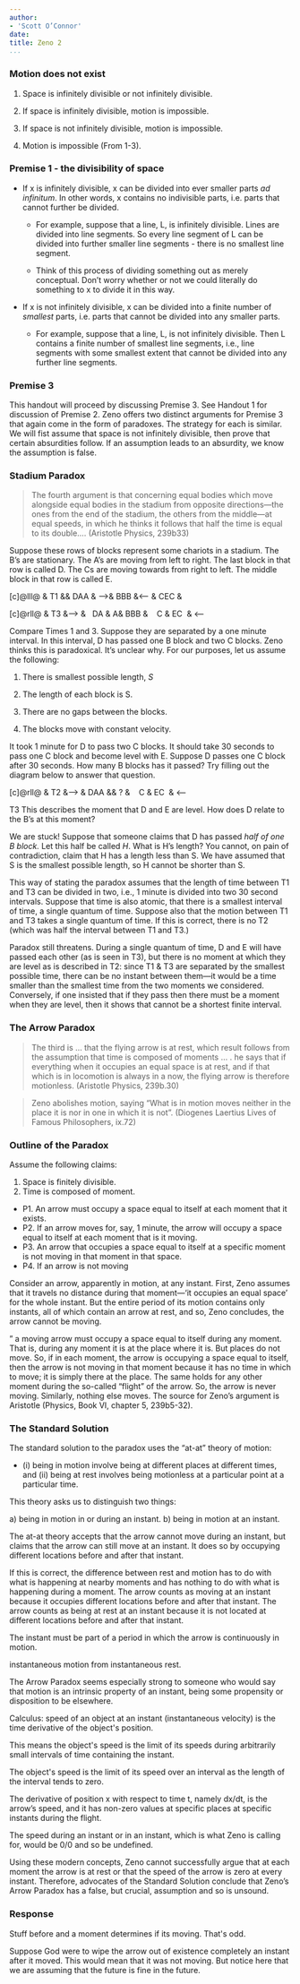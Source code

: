 ```yaml
---
author:
- 'Scott O’Connor'
date:  
title: Zeno 2
...
```


### Motion does not exist

1.  Space is infinitely divisible or not infinitely divisible.

2.  If space is infinitely divisible, motion is impossible.

3.  If space is not infinitely divisible, motion is impossible.

4.  Motion is impossible (From 1-3).

### Premise 1 - the divisibility of space

-   If x is infinitely divisible, x can be divided into ever smaller
    parts *ad infinitum*. In other words, x contains no indivisible
    parts, i.e. parts that cannot further be divided.

    -   For example, suppose that a line, L, is infinitely divisible.
        Lines are divided into line segments. So every line segment of L
        can be divided into further smaller line segments - there is no
        smallest line segment.

    -   Think of this process of dividing something out as
        merely conceptual. Don’t worry whether or not we could literally
        do something to x to divide it in this way.

-   If x is not infinitely divisible, x can be divided into a finite
    number of *smallest* parts, i.e. parts that cannot be divided into
    any smaller parts.

    -   For example, suppose that a line, L, is not
        infinitely divisible. Then L contains a finite number of
        smallest line segments, i.e., line segments with some smallest
        extent that cannot be divided into any further line segments.

### Premise 3

This handout will proceed by discussing Premise 3. See Handout 1 for
discussion of Premise 2. Zeno offers two distinct arguments for Premise
3 that again come in the form of paradoxes. The strategy for each is
similar. We will fist assume that space is not infinitely divisible,
then prove that certain absurdities follow. If an assumption leads to an
absurdity, we know the assumption is false.

### Stadium Paradox

> The fourth argument is that concerning equal bodies which move
> alongside equal bodies in the stadium from opposite directions—the
> ones from the end of the stadium, the others from the middle—at equal
> speeds, in which he thinks it follows that half the time is equal to
> its double…. (Aristotle Physics, 239b33)

Suppose these rows of blocks represent some chariots in a stadium. The
B’s are stationary. The A’s are moving from left to right. The last
block in that row is called D. The Cs are moving towards from right to
left. The middle block in that row is called E.

\[c\]<span>@lll@</span> & T1 && DAA & –&gt;& BBB &&lt;– & CEC &

\[c\]<span>@rll@</span> & T3 &–&gt; &   DA & A& BBB &    C & EC  & &lt;–

Compare Times 1 and 3. Suppose they are separated by a one minute
interval. In this interval, D has passed one B block and two C blocks.
Zeno thinks this is paradoxical. It’s unclear why. For our purposes, let
us assume the following:

1.  There is smallest possible length, *S*

2.  The length of each block is S.

3.  There are no gaps between the blocks.

4.  The blocks move with constant velocity.

It took 1 minute for D to pass two C blocks. It should take 30 seconds
to pass one C block and become level with E. Suppose D passes one C
block after 30 seconds. How many B blocks has it passed? Try filling out
the diagram below to answer that question.

\[c\]<span>@rll@</span> & T2 &–&gt; & DAA && ? &    C & EC  & &lt;–

T3 This describes the moment that D and E are level. How does D relate
to the B’s at this moment?

We are stuck! Suppose that someone claims that D has passed *half of one
B block.* Let this half be called *H*. What is H’s length? You cannot,
on pain of contradiction, claim that H has a length less than S. We have
assumed that S is the smallest possible length, so H cannot be shorter
than S.

This way of stating the paradox assumes that the length of time between
T1 and T3 can be divided in two, i.e., 1 minute is divided into two 30
second intervals. Suppose that time is also atomic, that there is a
smallest interval of time, a single quantum of time. Suppose also that
the motion between T1 and T3 takes a single quantum of time. If this is
correct, there is no T2 (which was half the interval between T1 and T3.)

Paradox still threatens. During a single quantum of time, D and E will
have passed each other (as is seen in T3), but there is no moment at
which they are level as is described in T2: since T1 & T3 are separated
by the smallest possible time, there can be no instant between them—it
would be a time smaller than the smallest time from the two moments we
considered. Conversely, if one insisted that if they pass then there
must be a moment when they are level, then it shows that cannot be a
shortest finite interval.





### The Arrow Paradox

> The third is … that the flying arrow is at rest, which result follows
> from the assumption that time is composed of moments … . he says that
> if everything when it occupies an equal space is at rest, and if that
> which is in locomotion is always in a now, the flying arrow is
> therefore motionless. (Aristotle Physics, 239b.30)

> Zeno abolishes motion, saying “What is in motion moves neither in the
> place it is nor in one in which it is not”. (Diogenes Laertius Lives
> of Famous Philosophers, ix.72)



### Outline of the Paradox

Assume the following claims: 

1. Space is finitely divisible. 
2. Time is composed of moment. 

+ P1. An arrow must occupy a space equal to itself at each moment that it exists. 
+ P2. If an arrow moves for, say, 1 minute, the arrow will occupy a space equal to itself at each moment that is it moving. 
+ P3. An arrow that occupies a space equal to itself at a specific moment is not moving in that moment in that space.
+ P4. If an arrow is not moving 


Consider an arrow, apparently in motion, at any instant. First, Zeno assumes that it travels no distance during that moment—‘it occupies an equal space’ for the whole instant. But the entire period of its motion contains only instants, all of which contain an arrow at rest, and so, Zeno concludes, the arrow cannot be moving.

” a moving arrow must occupy a space equal to itself during any moment. That is, during any moment it is at the place where it is. But places do not move. So, if in each moment, the arrow is occupying a space equal to itself, then the arrow is not moving in that moment because it has no time in which to move; it is simply there at the place. The same holds for any other moment during the so-called “flight” of the arrow. So, the arrow is never moving. Similarly, nothing else moves. The source for Zeno’s argument is Aristotle (Physics, Book VI, chapter 5, 239b5-32).


### The Standard Solution

The standard solution to the paradox uses the “at-at” theory of motion:

+ (i) being in motion involve being at different places at different times, and (ii) being at rest involves being motionless at a particular point at a particular time. 

This theory asks us to distinguish two things:

a) being in motion in or during an instant. 
b) being in motion at an instant. 

The at-at theory accepts that the arrow cannot move during an instant, but claims that the arrow can still move at an instant. It does so by occupying different locations before and after that instant. 

If this is correct, the difference between rest and motion has to do with what is happening at nearby moments and has nothing to do with what is happening during a moment. The arrow counts as moving at an instant because it occupies different locations before and after that instant. The arrow counts as being at rest at an instant because it is not located at different locations before and after that instant.  

The instant must be part of a period in which the arrow is continuously in motion. 

instantaneous motion from instantaneous rest. 

The Arrow Paradox seems especially strong to someone who would say that motion is an intrinsic property of an instant, being some propensity or disposition to be elsewhere.

Calculus: speed of an object at an instant (instantaneous velocity) is the time derivative of the object's position. 

This means the object's speed is the limit of its speeds during arbitrarily small intervals of time containing the instant. 

The object's speed is the limit of its speed over an interval as the length of the interval tends to zero. 

The derivative of position x with respect to time t, namely dx/dt, is the arrow’s speed, and it has non-zero values at specific places at specific instants during the flight. 

The speed during an instant or in an instant, which is what Zeno is calling for, would be 0/0 and so be undefined.

Using these modern concepts, Zeno cannot successfully argue that at each moment the arrow is at rest or that the speed of the arrow is zero at every instant. Therefore, advocates of the Standard Solution conclude that Zeno’s Arrow Paradox has a false, but crucial, assumption and so is unsound.

### Response

Stuff before and a moment determines if its moving. That's odd. 

Suppose God were to wipe the arrow out of existence completely an instant after it moved. This would mean that it was not moving. But notice here that we are assuming that the future is fine in the future. 


